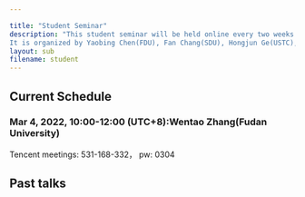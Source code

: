 ```yaml
---

title: "Student Seminar"
description: "This student seminar will be held online every two weeks on Friday 10:00 am, between the SCMS seminar. 
It is organized by Yaobing Chen(FDU), Fan Chang(SDU), Hongjun Ge(USTC), Junxue Zhang(NKU), Chaoliang Tang(FDU). Please contact the organizers if you are interested in giving a talk."
layout: sub
filename: student
--- 
```

## Current Schedule
### Mar 4, 2022, 10:00-12:00 (UTC+8):Wentao Zhang(Fudan University)    
Tencent meetings: 531-168-332， pw: 0304

## Past talks
